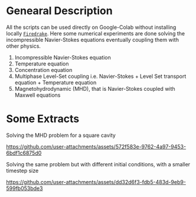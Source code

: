 # Genearal Description
All the scripts can be used directly on Google-Colab without installing locally [```Firedrake```](https://www.firedrakeproject.org/solving-interface.html#introduction). Here some numerical experiments are done solving the incompressible Navier-Stokes equations
eventually coupling them with other physics.
1. Incompressible Navier-Stokes equation
2. Temperature equation
3. Concentration equation
4. Multiphase Level-Set coupling i.e. Navier-Stokes + Level Set transport equation + Temperature equation
5. Magnetohydrodynamic (MHD), that is Navier-Stokes coupled with Maxwell equations

# Some Extracts
Solving the MHD problem for a square cavity

https://github.com/user-attachments/assets/572f583e-9762-4a97-9453-6bdf1c6875d0

Solving the same problem but with different initial conditions, with a smaller timestep size



https://github.com/user-attachments/assets/dd32d6f3-fdb5-483d-9eb9-599fb053bde3

